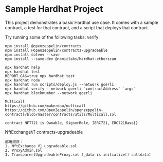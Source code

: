 # Sample Hardhat Project

This project demonstrates a basic Hardhat use case. It comes with a sample contract, a test for that contract, and a script that deploys that contract.

Try running some of the following tasks:
verify:

```
npm install @openzeppelin/contracts
npm install @openzeppelin/contracts-upgradeable
npm install dotenv --save
npm install --save-dev @nomiclabs/hardhat-etherscan

```

```shell
npx hardhat help
npx hardhat test
REPORT_GAS=true npx hardhat test
npx hardhat node
npx hardhat run scripts/deploy.js --network goerli
npx hardhat verify --network goerli `contractAddress` `args`
npx hardhat blocknumber --network goerli
```

```
Multicall
https://github.com/makerdao/multicall
https://github.com/OpenZeppelin/openzeppelin-contracts/blob/master/contracts/utils/Multicall.sol

contract NFT721 is Ownable, SignerRole, IERC721, ERC721Base{}
```

NftExchangeV1 contracts-upgradeable

```
部署顺序：
1. NftExchange_V1_upgradeable.sol
2. ProxyAdmin.sol
3. TransparentUpgradeableProxy.sol (_data is initialize() calldata)
```
